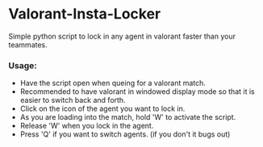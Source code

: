 # Valorant-Insta-Locker
Simple python script to lock in any agent in valorant faster than your teammates.

### Usage:
- Have the script open when queing for a valorant match.
- Recommended to have valorant in windowed display mode so that it is easier to switch back and forth.
- Click on the icon of the agent you want to lock in.
- As you are loading into the match, hold 'W' to activate the script.
- Release 'W' when you lock in the agent.
- Press 'Q' if you want to switch agents. (if you don't it bugs out)
